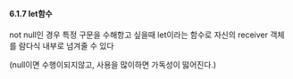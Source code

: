 #### 6.1.7 let함수

not null인 경우 특정 구문을 수해항고 싶을때 let이라는 함수로 자신의 receiver 객체를 람다식 내부로 넘겨줄 수 있다

(null이면 수행이되지않고, 사용을 많이하면 가독성이 떯어진다.)